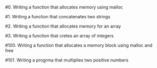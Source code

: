 #0. Writing a function that allocates memory using malloc 

#1. Writing a function that concatenates two strings 

#2. Writing a function that allocates memory for an array 

#3. Writing a function that cretes an array of integers 

#100. Writing a function that allocates a memory block using malloc and free 

#101. Writing a progrma that multiplies two positive numbers
